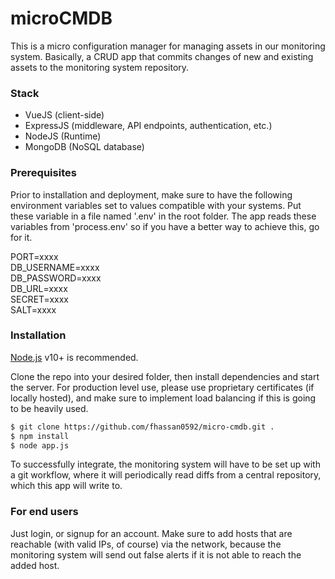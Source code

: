 # microCMDB

This is a micro configuration manager for managing assets in our monitoring system. Basically, a CRUD app that commits changes of new and existing assets to the monitoring system repository.

### Stack
  - VueJS (client-side)
  - ExpressJS (middleware, API endpoints, authentication, etc.)
  - NodeJS (Runtime)
  - MongoDB (NoSQL database)

### Prerequisites

Prior to installation and deployment, make sure to have the following environment variables set to values compatible with your systems. Put these variable in a file named '.env' in the root folder. The app reads these variables from 'process.env' so if you have a better way to achieve this, go for it.

PORT=xxxx  
DB_USERNAME=xxxx  
DB_PASSWORD=xxxx  
DB_URL=xxxx  
SECRET=xxxx  
SALT=xxxx  

### Installation

[Node.js](https://nodejs.org/) v10+ is recommended.

Clone the repo into your desired folder, then install dependencies and start the server. For production level use, please use proprietary certificates (if locally hosted), and make sure to implement load balancing if this is going to be heavily used.

```sh
$ git clone https://github.com/fhassan0592/micro-cmdb.git .
$ npm install
$ node app.js
```
To successfully integrate, the monitoring system will have to be set up with a git workflow, where it will periodically read diffs from a central repository, which this app will write to.

### For end users

Just login, or signup for an account. Make sure to add hosts that are reachable (with valid IPs, of course) via the network, because the monitoring system will send out false alerts if it is not able to reach the added host.

